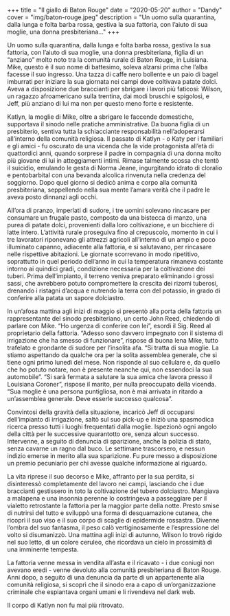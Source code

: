 +++
title = "Il giallo di Baton Rouge"
date = "2020-05-20"
author = "Dandy"
cover = "img/baton-rouge.jpeg"
description = "Un uomo sulla quarantina, dalla lunga e folta barba rossa, gestiva la sua fattoria, con l’aiuto di sua moglie, una donna presbiteriana..."
+++

Un uomo sulla quarantina, dalla lunga e folta barba rossa, gestiva la sua fattoria, con l’aiuto di sua moglie, una donna presbiteriana, figlia di un “anziano” molto noto tra la comunità rurale di Baton Rouge, in Luisiana. Mike, questo è il suo nome di battesimo, soleva alzarsi prima che l’alba facesse il suo ingresso. Una tazza di caffe nero bollente e un paio di bagel imburrati per iniziare la sua giornata nei campi dove coltivava patate dolci. Aveva a disposizione due braccianti per sbrigare i lavori più faticosi: Wilson, un ragazzo afroamericano sulla trentina, dai modi bruschi e spigolosi, e Jeff, più anziano di lui ma non per questo meno forte e resistente.

Katlyn, la moglie di Mike, oltre a sbrigare le faccende domestiche, supportava il sinodo nelle pratiche amministrative. Da buona figlia di un presbiterio, sentiva tutta la schiacciante responsabilità nell’adoperarsi all’interno della comunità religiosa. Il passato di Katlyn - o Katy per i familiari e gli amici - fu oscurato da una vicenda che la vide protagonista all’età di quattordici anni, quando sorprese il padre in compagnia di una donna molto più giovane di lui in atteggiamenti intimi. Rimase talmente scossa che tentò il suicidio, emulando le gesta di Norma Jeane, ingurgitando idrato di cloralio e pentobarbital con una bevanda alcolica rinvenuta nella credenza del soggiorno. Dopo quel giorno si dedicò anima e corpo alla comunità presbiteriana, seppellendo nella sua mente l’amara verità che il padre le aveva posto dinnanzi agli occhi.

All’ora di pranzo, imperlati di sudore, i tre uomini solevano rincasare per consumare un frugale pasto, composto da una bistecca di manzo, una purea di patate dolci, provenienti dalla loro coltivazione, e un bicchiere di latte intero. L’attività rurale proseguiva fino al crepuscolo, momento in cui i tre lavoratori riponevano gli attrezzi agricoli all’interno di un ampio e poco illuminato capanno, adiacente alla fattoria, e si salutavano, per rincasare nelle rispettive abitazioni. Le giornate scorrevano in modo ripetitivo, soprattutto in quel periodo dell’anno in cui la temperatura rimaneva costante intorno ai quindici gradi, condizione necessaria per la coltivazione dei tuberi. Prima dell’impianto, il terreno veniva preparato eliminando i grossi sassi, che avrebbero potuto compromettere la crescita dei rizomi tuberosi, drenando i ristagni d’acqua e nutrendo la terra con del potassio, in grado di conferire alla patata un sapore dolciastro.

In un’afosa mattina agli inizi di maggio si presentò alla porta della fattoria un rappresentante del sinodo presbiteriano, un certo John Reed, chiedendo di parlare con Mike. “Ho urgenza di conferire con lei”, esordì il Sig. Reed al proprietario della fattoria. “Adesso sono davvero impegnato con il sistema di irrigazione che ha smesso di funzionare”, rispose di buona lena Mike, tutto trafelato e grondante di sudore per l’insolita afa. “Si tratta di sua moglie. La stiamo aspettando da qualche ora per la solita assemblea generale, che si tiene ogni primo lunedì del mese. Non risponde al suo cellulare e, da quello che ho potuto notare, non è presente neanche qui, non essendoci la sua automobile”. “Si sarà fermata a salutare la sua amica che lavora presso il Louisiana Coroner”, rispose il marito, per nulla preoccupato della vicenda. “Sua moglie è una persona puntigliosa, non è mai arrivata in ritardo a un’assemblea generale. Deve esserle successo qualcosa”.

Convintosi della gravità della situazione, incaricò Jeff di occuparsi dell’impianto di irrigazione, saltò sul suo pick-up e iniziò una spasmodica ricerca presso tutti i luoghi frequentati dalla moglie. Ispezionò ogni angolo della città per le successive quarantotto ore, senza alcun successo. Intervenne, a seguito di denuncia di sparizione, anche la polizia di stato, senza cavarne un ragno dal buco. Le settimane trascorsero, e nessun indizio emerse in merito alla sua sparizione. Fu pure messo a disposizione un premio pecuniario per chi avesse qualche informazione al riguardo.

La vita riprese il suo decorso e Mike, affranto per la sua perdita, si disinteressò completamente del lavoro nei campi, lasciando che i due braccianti gestissero in toto la coltivazione del tubero dolciastro. Mangiava a malapena e una insonnia perenne lo costringeva a passeggiare per il vialetto retrostante la fattoria per la maggior parte della notte. Presto smise di nutrirsi del tutto e sviluppò una forma di desquamazione cutanea, che ricoprì il suo viso e il suo corpo di scaglie di epidermide rossastra. Divenne l’ombra del suo fantasma, il peso calò vertiginosamente e l’espressione del volto si disumanizzò. Una mattina agli inizi di autunno, Wilson lo trovò rigido nel suo letto, di un colore ceruleo, che ricordava un cielo in prossimità di una imminente tempesta.

La fattoria venne messa in vendita all’asta e il ricavato - i due coniugi non avevano eredi - venne devoluto alla comunità presbiteriana di Baton Rouge. Anni dopo, a seguito di una denuncia da parte di un appartenente alla comunità religiosa, si scoprì che il sinodo era a capo di un’organizzazione criminale che espiantava organi umani e li rivendeva nel dark web.

Il corpo di Katlyn non fu mai più ritrovato.
